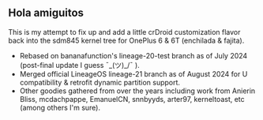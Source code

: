 ## Hola amiguitos

This is my attempt to fix up and add a little crDroid customization flavor back into the sdm845 kernel tree for OnePlus 6 & 6T (enchilada & fajita).

- Rebased on bananafunction's lineage-20-test branch as of July 2024 (post-final update I guess ¯\_(ツ)_/¯ ).
- Merged official LineageOS lineage-21 branch as of August 2024 for U compatibility & retrofit dynamic partition support.
- Other goodies gathered from over the years including work from Anierin Bliss, mcdachpappe, EmanuelCN, snnbyyds, arter97, kerneltoast, etc (among others I'm sure).
